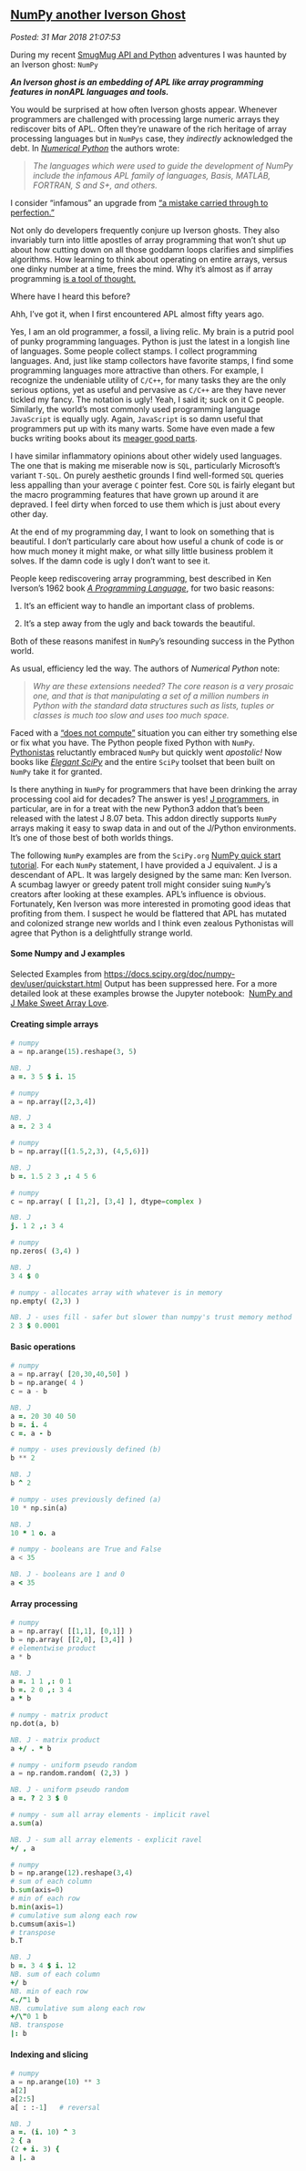  
[NumPy another Iverson Ghost](https://analyzethedatanotthedrivel.org/2018/03/31/numpy-another-iverson-ghost/)
------------------------------------------------------------------------------------------------------------

*Posted: 31 Mar 2018 21:07:53*

During my recent [SmugMug API and
Python](https://github.com/bakerjd99/smugpyter) adventures I was haunted
by an Iverson ghost: `NumPy`

***An Iverson ghost is an embedding of APL like array programming
features in nonAPL languages and tools.***

You would be surprised at how often Iverson ghosts appear. Whenever
programmers are challenged with processing large numeric arrays they
rediscover bits of APL. Often they’re unaware of the rich heritage of
array processing languages but in `NumPys` case, they *indirectly*
acknowledged the debt. In [*Numerical
Python*](https://numpy.sourceforge.net/numdoc/numdoc.pdf) the authors
wrote:

> *The languages which were used to guide the development of NumPy
> include the infamous APL family of languages, Basis, MATLAB, FORTRAN,
> S and S+, and others.*

I consider “infamous” an upgrade from [“a mistake carried through to
perfection.”](https://www.cs.virginia.edu/~evans/cs655/readings/ewd498.html)

Not only do developers frequently conjure up Iverson ghosts. They also
invariably turn into little apostles of array programming that won’t
shut up about how cutting down on all those goddamn loops clarifies and
simplifies algorithms. How learning to think about operating on entire
arrays, versus one dinky number at a time, frees the mind. Why it’s
almost as if array programming [is a tool of
thought.](https://www.jsoftware.com/papers/tot.htm)

Where have I heard this before?

Ahh, I’ve got it, when I first encountered APL almost fifty years ago.

Yes, I am an old programmer, a fossil, a living relic. My brain is a
putrid pool of punky programming languages. Python is just the latest in
a longish line of languages. Some people collect stamps. I collect
programming languages. And, just like stamp collectors have favorite
stamps, I find some programming languages more attractive than others.
For example, I recognize the undeniable utility of `C/C++`, for many
tasks they are the only serious options, yet as useful and pervasive as
`C/C++` are they have never tickled my fancy. The notation is ugly!
Yeah, I said it; suck on it C people. Similarly, the world’s most
commonly used programming language `JavaScript` is equally ugly. Again,
`JavaScript` is so damn useful that programmers put up with its many
warts. Some have even made a few bucks writing books about its [meager
good parts](https://shop.oreilly.com/product/9780596517748.do).

I have similar inflammatory opinions about other widely used languages.
The one that is making me miserable now is `SQL`, particularly
Microsoft’s variant `T-SQL`. On purely aesthetic grounds I find
well-formed `SQL` queries less appalling than your average `C` pointer
fest. Core `SQL` is fairly elegant but the macro programming features
that have grown up around it are depraved. I feel dirty when forced to
use them which is just about every other day.

At the end of my programming day, I want to look on something that is
beautiful. I don’t particularly care about how useful a chunk of code is
or how much money it might make, or what silly little business problem
it solves. If the damn code is ugly I don’t want to see it.

People keep rediscovering array programming, best described in Ken
Iverson’s 1962 book [*A Programming
Language*](https://www.jsoftware.com/papers/APL.htm), for two basic
reasons:

1.  It’s an efficient way to handle an important class of problems.

2.  It’s a step away from the ugly and back towards the beautiful.

Both of these reasons manifest in `NumPy`’s resounding success in the
Python world.

As usual, efficiency led the way. The authors of *Numerical Python*
note:

> *Why are these extensions needed? The core reason is a very prosaic
> one, and that is that manipulating a set of a million numbers in
> Python with the standard data structures such as lists, tuples or
> classes is much too slow and uses too much space.*

Faced with a [“does not
compute”](https://www.youtube.com/watch?v=ZBAijg5Betw) situation you can
either try something else or fix what you have. The Python people fixed
Python with `NumPy`.
[Pythonistas](https://www.quora.com/Whats-the-exact-difference-between-a-Pythoneer-and-a-Pythonista)
reluctantly embraced `NumPy` but quickly went *apostolic!* Now books
like [*Elegant SciPy*](https://shop.oreilly.com/product/0636920038481.do)
and the entire `SciPy` toolset that been built on `NumPy` take it for
granted.

Is there anything in `NumPy` for programmers that have been drinking the
array processing cool aid for decades? The answer is yes! [J
programmers](https://code.jsoftware.com/wiki/NuVoc), in particular, are
in for a treat with the new Python3 addon that’s been released with the
latest J 8.07 beta. This addon directly supports `NumPy` arrays making
it easy to swap data in and out of the J/Python environments. It’s one
of those best of both worlds things.

The following `NumPy` examples are from the `SciPy.org` [NumPy quick
start
tutorial](https://docs.scipy.org/doc/numpy-dev/user/quickstart.html).
For each `NumPy` statement, I have provided a J equivalent. J is a
descendant of APL. It was largely designed by the same man: Ken Iverson.
A scumbag lawyer or greedy patent troll might consider suing `NumPy`’s
creators after looking at these examples. APL’s influence is obvious.
Fortunately, Ken Iverson was more interested in promoting good ideas
that profiting from them. I suspect he would be flattered that APL has
mutated and colonized strange new worlds and I think even zealous
Pythonistas will agree that Python is a delightfully strange world.

#### Some Numpy and J examples 


Selected Examples from
<https://docs.scipy.org/doc/numpy-dev/user/quickstart.html> Output has
been suppressed here. For a more detailed look at these examples browse
the Jupyter notebook:  [NumPy and J Make Sweet Array
Love](https://github.com/bakerjd99/jacks/blob/master/numpyjlove/NumPy%20and%20J%20make%20Sweet%20Array%20Love.ipynb).

#### Creating simple arrays

```PYTHON
# numpy
a = np.arange(15).reshape(3, 5)
```

```J
NB. J 
a =. 3 5 $ i. 15
```

```PYTHON
# numpy 
a = np.array([2,3,4])
```

```J
NB. J 
a =. 2 3 4
```

```PYTHON
# numpy 
b = np.array([(1.5,2,3), (4,5,6)])
```

```J
NB. J 
b =. 1.5 2 3 ,: 4 5 6
```

```PYTHON
# numpy 
c = np.array( [ [1,2], [3,4] ], dtype=complex ) 
```

```J
NB. J 
j. 1 2 ,: 3 4 
``` 

```PYTHON
# numpy 
np.zeros( (3,4) )  
```

```J
NB. J 
3 4 $ 0  
```

```PYTHON
# numpy - allocates array with whatever is in memory 
np.empty( (2,3) )  
```

```J
NB. J - uses fill - safer but slower than numpy's trust memory method 
2 3 $ 0.0001 
```

#### Basic operations

```PYTHON
# numpy 
a = np.array( [20,30,40,50] ) 
b = np.arange( 4 ) 
c = a - b  
```

```J
NB. J 
a =. 20 30 40 50 
b =. i. 4 
c =. a - b  
```

```PYTHON
# numpy - uses previously defined (b) 
b ** 2  
```

```J
NB. J 
b ^ 2
```

```PYTHON
# numpy - uses previously defined (a) 
10 * np.sin(a)  
```

```J
NB. J 
10 * 1 o. a  
```

```PYTHON
# numpy - booleans are True and False 
a < 35  
```

```J
NB. J - booleans are 1 and 0 
a < 35
```

#### Array processing

```PYTHON
# numpy 
a = np.array( [[1,1], [0,1]] ) 
b = np.array( [[2,0], [3,4]] ) 
# elementwise product 
a * b
```

```J
NB. J 
a =. 1 1 ,: 0 1 
b =. 2 0 ,: 3 4 
a * b
```

```PYTHON
# numpy - matrix product 
np.dot(a, b)
```

```J
NB. J - matrix product 
a +/ . * b   
``` 

```PYTHON
# numpy - uniform pseudo random 
a = np.random.random( (2,3) )
```  

```J
NB. J - uniform pseudo random 
a =. ? 2 3 $ 0  
```

```PYTHON
# numpy - sum all array elements - implicit ravel 
a.sum(a)  
```

```J
NB. J - sum all array elements - explicit ravel 
+/ , a  
```

```PYTHON
# numpy 
b = np.arange(12).reshape(3,4) 
# sum of each column 
b.sum(axis=0) 
# min of each row 
b.min(axis=1) 
# cumulative sum along each row 
b.cumsum(axis=1) 
# transpose 
b.T  
```   

```J
NB. J  
b =. 3 4 $ i. 12 
NB. sum of each column 
+/ b 
NB. min of each row 
<./"1 b 
NB. cumulative sum along each row 
+/\"0 1 b 
NB. transpose 
|: b
```

#### Indexing and slicing 

```PYTHON
# numpy  
a = np.arange(10) ** 3  
a[2] 
a[2:5] 
a[ : :-1]   # reversal
```

```J
NB. J 
a =. (i. 10) ^ 3 
2 { a 
(2 + i. 3) { 
a |. a
```
